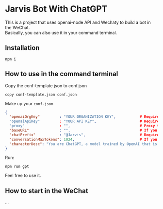 # Jarvis Bot With ChatGPT

This is a project that uses openai-node API and Wechaty to build a bot in the WeChat.  
Basically, you can also use it in your command terminal.

## Installation

```shell
npm i
```

## How to use in the command terminal

Copy the conf-template.json to conf.json

```shell
copy conf-template.json conf.json
```

Make up your `conf.json`
```json
{
  "openaiOrgKey"         : "YOUR ORGANIZATION KEY",           # Required. Access if from [https://platform.openai.com/account/org-settings]
  "openaiApiKey"         : "YOUR API KEY",                    # Required. Access it from [https://platform.openai.com/account/api-keys]
  "proxy"                : "",                                # Proxy to a local vpn, like "http://127.0.0.1:1080"
  "baseURL"              : "",                                # If you have a proxy service to proxy the request of "api.openai.com", baseURL is a batter simple proxy alternative.
  "chatPrefix"           : "@Jarvis",                         # Required. The symbol command line recognize your input, you can named it as you like
  "conversationMaxTokens": 1024,                              # If you don't want gpt give you infinity reply with your tokens exhausted, this is required.
  "characterDesc": "You are ChatGPT, a model trained by OpenAI that is designed to answer and solve any question people have, and can communicate with people in multiple languages."
}
```

Run:
```shell
npm run gpt
```

Feel free to use it.

## How to start in the WeChat

...
